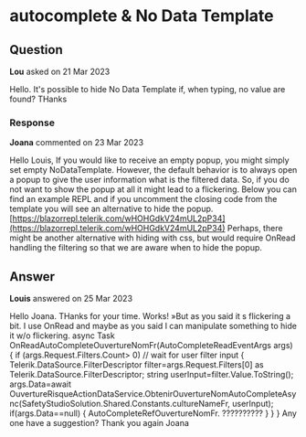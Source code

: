# autocomplete & No Data Template

## Question

**Lou** asked on 21 Mar 2023

Hello. It's possible to hide No Data Template if, when typing, no value are found? THanks

### Response

**Joana** commented on 23 Mar 2023

Hello Louis, If you would like to receive an empty popup, you might simply set empty NoDataTemplate. However, the default behavior is to always open a popup to give the user information what is the filtered data. So, if you do not want to show the popup at all it might lead to a flickering. Below you can find an example REPL and if you uncomment the closing code from the template you will see an alternative to hide the popup. [https://blazorrepl.telerik.com/wHOHGdkV24mUL2pP34](https://blazorrepl.telerik.com/wHOHGdkV24mUL2pP34) Perhaps, there might be another alternative with hiding with css, but would require OnRead handling the filtering so that we are aware when to hide the popup.

## Answer

**Louis** answered on 25 Mar 2023

Hello Joana. THanks for your time. Works! »But as you said it s flickering a bit. I use OnRead and maybe as you said I can manipulate something to hide it w/o flickering. async Task OnReadAutoCompleteOuvertureNomFr(AutoCompleteReadEventArgs args)
{
if (args.Request.Filters.Count> 0) // wait for user filter input
{
Telerik.DataSource.FilterDescriptor filter=args.Request.Filters[0] as Telerik.DataSource.FilterDescriptor;
string userInput=filter.Value.ToString();
args.Data=await OuvertureRisqueActionDataService.ObtenirOuvertureNomAutoCompleteAsync(SafetyStudioSolution.Shared.Constants.cultureNameFr, userInput);
if(args.Data==null)
{
AutoCompleteRefOuvertureNomFr. ??????????
}
}
} Any one have a suggestion? Thank you again Joana
